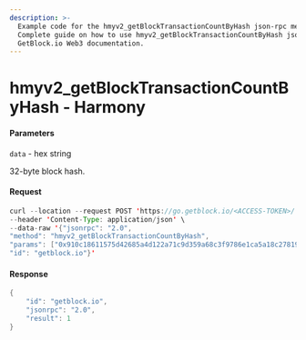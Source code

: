 ```yaml
---
description: >-
  Example code for the hmyv2_getBlockTransactionCountByHash json-rpc method.
  Сomplete guide on how to use hmyv2_getBlockTransactionCountByHash json-rpc in
  GetBlock.io Web3 documentation.
---
```


# hmyv2\_getBlockTransactionCountByHash - Harmony

#### Parameters

`data` - hex string

32-byte block hash.

#### Request

```java
curl --location --request POST 'https://go.getblock.io/<ACCESS-TOKEN>/' \
--header 'Content-Type: application/json' \ 
--data-raw '{"jsonrpc": "2.0",
"method": "hmyv2_getBlockTransactionCountByHash",
"params": ["0x910c18611575d42685a4d122a71c9d359a68c3f9786e1ca5a18c27819f8504ff"],
"id": "getblock.io"}'
```

#### Response

```java
{
    "id": "getblock.io",
    "jsonrpc": "2.0",
    "result": 1
}
```
